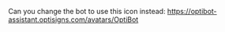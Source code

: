 Can you change the bot to use this icon instead:
https://optibot-assistant.optisigns.com/avatars/OptiBot